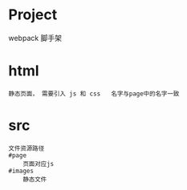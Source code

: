 # Project
webpack 脚手架

# html 
    静态页面， 需要引入 js 和 css   名字与page中的名字一致

# src
    文件资源路径
    #page
        页面对应js
    #images
        静态文件